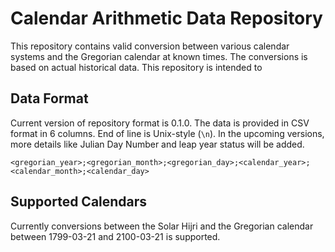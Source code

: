 # Calendar Arithmetic Data Repository
This repository contains valid conversion between various calendar
systems and the Gregorian calendar at known times. The conversions 
is based on actual historical data. This repository is intended to 

## Data Format
Current version of repository format is 0.1.0.
The data is provided in CSV format in 6 columns. End of line is Unix-style (`\n`).
In the upcoming versions, more details like Julian Day Number and leap year
status will be added.

```<gregorian_year>;<gregorian_month>;<gregorian_day>;<calendar_year>;<calendar_month>;<calendar_day>```

## Supported Calendars
Currently conversions between the Solar Hijri and the Gregorian 
calendar between 1799-03-21 and 2100-03-21 is supported. 